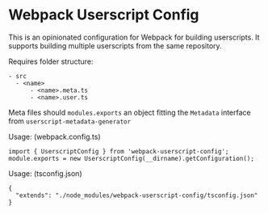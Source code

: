 # Webpack Userscript Config

This is an opinionated configuration for Webpack for building userscripts. It supports building multiple userscripts from the same repository.

Requires folder structure:

    - src
      - <name>
          - <name>.meta.ts
          - <name>.user.ts

Meta files should `modules.exports` an object fitting the `Metadata` interface from `userscript-metadata-generator`

Usage: (webpack.config.ts)

    import { UserscriptConfig } from 'webpack-userscript-config';
    module.exports = new UserscriptConfig(__dirname).getConfiguration();

Usage: (tsconfig.json)

    {
      "extends": "./node_modules/webpack-userscript-config/tsconfig.json"
    }
